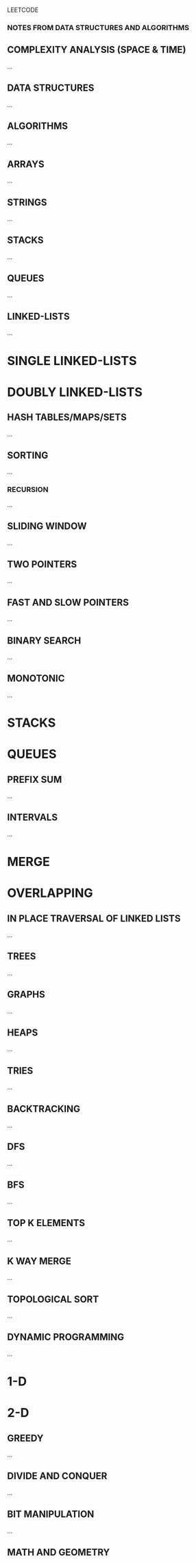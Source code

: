 LEETCODE
### NOTES FROM DATA STRUCTURES AND ALGORITHMS

## COMPLEXITY ANALYSIS (SPACE & TIME) 
...

## DATA STRUCTURES
...
## ALGORITHMS
...
## ARRAYS
...

## STRINGS
...

## STACKS
...

## QUEUES
...

## LINKED-LISTS
...
# SINGLE LINKED-LISTS
# DOUBLY LINKED-LISTS

## HASH TABLES/MAPS/SETS
...

## SORTING
...

### RECURSION
...

## SLIDING WINDOW
...

## TWO POINTERS
...

## FAST AND SLOW POINTERS
...

## BINARY SEARCH
...

## MONOTONIC 
...
# STACKS
# QUEUES

## PREFIX SUM
...

## INTERVALS
...
# MERGE
# OVERLAPPING

## IN PLACE TRAVERSAL OF LINKED LISTS
...

## TREES
...

## GRAPHS
...

## HEAPS
...

## TRIES
...

## BACKTRACKING
...

## DFS
...

## BFS
...

## TOP K ELEMENTS
...

## K WAY MERGE
...

## TOPOLOGICAL SORT
...

## DYNAMIC PROGRAMMING
...
# 1-D
# 2-D

## GREEDY
...

## DIVIDE AND CONQUER
...

## BIT MANIPULATION
...

## MATH AND GEOMETRY

